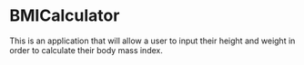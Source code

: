 # BMICalculator
This is an application that will allow a user to input their height and weight in order to calculate their body mass index.
